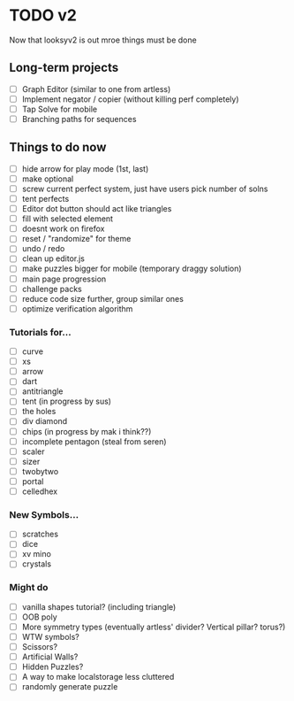 # TODO v2
Now that looksyv2 is out mroe things must be done
## Long-term projects
- [ ] Graph Editor (similar to one from artless)
- [ ] Implement negator / copier (without killing perf completely)
- [ ] Tap Solve for mobile
- [ ] Branching paths for sequences

## Things to do now
- [ ] hide arrow for play mode (1st, last)
- [ ] make optional
- [ ] screw current perfect system, just have users pick number of solns
- [ ] tent perfects
- [ ] Editor dot button should act like triangles
- [ ] fill with selected element
- [ ] doesnt work on firefox
- [ ] reset / "randomize" for theme
- [ ] undo / redo
- [ ] clean up editor.js
- [ ] make puzzles bigger for mobile (temporary draggy solution)
- [ ] main page progression
- [ ] challenge packs
- [ ] reduce code size further, group similar ones
- [ ] optimize verification algorithm
### Tutorials for...
- [ ] curve
- [ ] xs
- [ ] arrow
- [ ] dart
- [ ] antitriangle
- [ ] tent (in progress by sus)
- [ ] the holes
- [ ] div diamond
- [ ] chips (in progress by mak i think??)
- [ ] incomplete pentagon (steal from seren)
- [ ] scaler
- [ ] sizer
- [ ] twobytwo
- [ ] portal
- [ ] celledhex

### New Symbols...
- [ ] scratches
- [ ] dice
- [ ] xv mino
- [ ] crystals
### Might do
- [ ] vanilla shapes tutorial? (including triangle)
- [ ] OOB poly
- [ ] More symmetry types (eventually artless' divider? Vertical pillar? torus?)
- [ ] WTW symbols?
- [ ] Scissors?
- [ ] Artificial Walls?
- [ ] Hidden Puzzles?
- [ ] A way to make localstorage less cluttered
- [ ] randomly generate puzzle